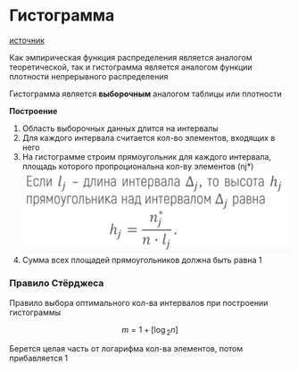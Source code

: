 # Гистограмма

[источник](https://www.youtube.com/watch?v=WgGs15Ftkt4)

Как эмпирическая функция распределения является аналогом теоретической, так и гистограмма является аналогом функции плотности непрерывного распределения

Гистограмма является **выборочным** аналогом таблицы или плотности


**Построение**
1. Область выборочных данных длится на интервалы
2. Для каждого интервала считается кол-во элементов, входящих в него 
3. На гистограмме строим прямоугольник для каждого интервала, площадь которого пропроциональна кол-ву элементов (nj*)
![](./images/высота%20прямоугольника%20в%20гистограмме.png)
4. Сумма всех площадей прямоугольников должна быть равна 1

### Правило Стёрджеса

Правило выбора оптимального кол-ва интервалов при построении гистограммы  

$$ m = 1 + [\log{_2}{n}] $$ 

Берется целая часть от логарифма кол-ва элементов, потом прибавляется 1
